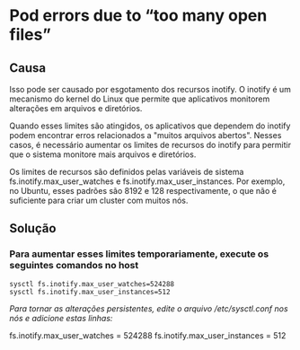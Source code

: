 # Pod errors due to “too many open files”

## Causa

Isso pode ser causado por esgotamento dos recursos inotify. O inotify é um mecanismo do kernel do Linux que permite que aplicativos monitorem alterações em arquivos e diretórios.

Quando esses limites são atingidos, os aplicativos que dependem do inotify podem encontrar erros relacionados a "muitos arquivos abertos". Nesses casos, é necessário aumentar os limites de recursos do inotify para permitir que o sistema monitore mais arquivos e diretórios.

Os limites de recursos são definidos pelas variáveis ​​de sistema fs.inotify.max_user_watches e fs.inotify.max_user_instances. Por exemplo, no Ubuntu, esses padrões são 8192 e 128 respectivamente, o que não é suficiente para criar um cluster com muitos nós.

## Solução

### Para aumentar esses limites temporariamente, execute os seguintes comandos no host

```
sysctl fs.inotify.max_user_watches=524288
sysctl fs.inotify.max_user_instances=512
```

*Para tornar as alterações persistentes, edite o arquivo /etc/sysctl.conf nos nós e adicione estas linhas:*  

fs.inotify.max_user_watches = 524288
fs.inotify.max_user_instances = 512
